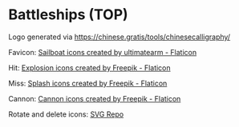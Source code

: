 # Battleships (TOP)

Logo generated via https://chinese.gratis/tools/chinesecalligraphy/

Favicon: <a href="https://www.flaticon.com/free-icons/sailboat" title="sailboat icons">Sailboat icons created by ultimatearm - Flaticon</a>

Hit: <a href="https://www.flaticon.com/free-icons/explosion" title="explosion icons">Explosion icons created by Freepik - Flaticon</a>

Miss: <a href="https://www.flaticon.com/free-icons/splash" title="Splash icons">Splash icons created by Freepik - Flaticon</a>

Cannon: <a href="https://www.flaticon.com/free-icons/cannon" title="cannon icons">Cannon icons created by Freepik - Flaticon</a>

Rotate and delete icons: <a href="https://www.svgrepo.com" target="_blank">SVG Repo</a>